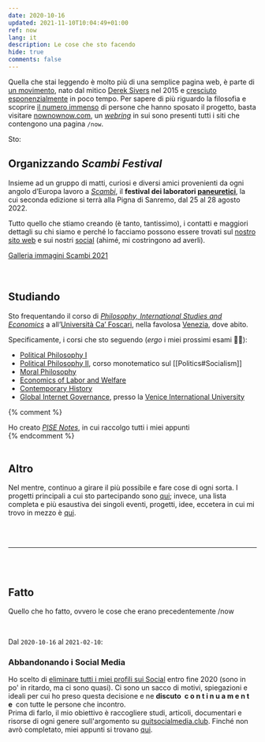```yaml
---
date: 2020-10-16
updated: 2021-11-10T10:04:49+01:00
ref: now
lang: it
description: Le cose che sto facendo
hide: true
comments: false
---
```

<div class='blue box'>
	Quella che stai leggendo è molto più di una semplice pagina web, è parte di <a href='https://sive.rs/nowff' title='Now page - Derek Sivers'  target='_blank'>un movimento</a>, nato dal mitico <a href='https://sive.rs' title='Derek Sivers’ personal website'  target='_blank'>Derek Sivers</a> nel 2015 e <a href='https://sive.rs/now3'  target='_blank'>cresciuto esponenzialmente</a> in poco tempo. Per sapere di più riguardo la filosofia e scoprire <a href='https://nownownow.com' title='NowNowNow'  target='_blank'>il numero immenso</a> di persone che hanno sposato il progetto, basta visitare <a href='https://nownownow.com/about' title='About NowNowNow'  target='_blank'>nownownow.com</a>, un <a href='https://it.wikipedia.org/wiki/Webring'  target='_blank' title='Webring su Wikipedia'><i>webring</i></a> in sui sono presenti tutti i siti che contengono una pagina <code>/now</code>.
</div>

Sto:

## Organizzando <cite>Scambi Festival</cite>

Insieme ad un gruppo di matti, curiosi e diversi amici provenienti da ogni angolo d’Europa lavoro a [<cite>Scambi</cite>](https://scambi.org 'Scambi'), il **festival dei laboratori [paneuretici](https://scambi.org/paneuretico 'L’universo paneuretico di Scambi')**, la cui seconda edizione si terrà alla Pigna di Sanremo, dal 25 al 28 agosto 2022.

Tutto quello che stiamo creando (è tanto, tantissimo), i contatti e maggiori dettagli su chi siamo e perché lo facciamo possono essere trovati sul [nostro sito web](https://scambi.org 'Scambi') e sui nostri [social](https://instagram.com/scambifestival 'Scambi Festival su Instagram') (ahimé, mi costringono ad averli).

<div class='flex row'>
	<a href='https://images.tommi.space/index?/category/scambi-2021' target='_blank' title='Visioni da Scambi 2021'>Galleria immagini Scambi 2021</a>
</div>

<br>
<br>

## Studiando

Sto frequentando il corso di [*Philosophy, International Studies and Economics*](https://unive.it/pise 'la pagina del PISE sul sito di Ca’ Foscari') a all’[Università Ca’ Foscari](https://unive.it 'il sito web di Ca’ Foscari'), nella favolosa [Venezia](https://www.comune.venezia.it/ 'Sito web del comune di Venezia'), dove abito.

Specificamente, i corsi che sto seguendo (*ergo* i miei prossimi esami 🤞🏼):
- [Political Philosophy I](https://www.unive.it/data/insegnamento/332324 'Political Philosophy I course page')
- [Political Philosophy II](https://www.unive.it/data/insegnamento/332323 'Political Philosophy II course page'), corso monotematico sul [[Politics#Socialism]]
- [Moral Philosophy](https://www.unive.it/data/insegnamento/332325 'Moral Philosophy course page')
- [Economics of Labor and Welfare](https://www.unive.it/insegnamento/course/332328 'Economics of Labor and Welfare course page')
- [Contemporary History](https://www.unive.it/data/insegnamento/357781 'Contemporary History course page')
- [Global Internet Governance](https://www.univiu.org/fall-2021?view=resource&id=1437 'Global Internet Governance in “Globalization Program„ VIU courses'), presso la [Venice International University](https://univiu.org 'Venice International University')


{% comment %}
<div class='blue box'>
	Ho creato <cite><a href='https://pise-notes.club'  target='_blank' title='PISE notes'>PISE Notes</a></cite>, in cui raccolgo tutti i miei appunti
</div>
{% endcomment %}

<br>
<br>

## Altro

Nel mentre, continuo a girare il più possibile e fare cose di ogni sorta. I progetti principali a cui sto partecipando sono [qui](/cose 'Cose'); invece, una lista completa e più esaustiva dei singoli eventi, progetti, idee, eccetera in cui mi trovo in mezzo è [qui](/tutto 'Tutto').

<br>
<br>

---

<br>
<br>

## Fatto

Quello che ho fatto, ovvero le cose che erano precedentemente /now

<br>

Dal `2020-10-16` al `2021-02-10`:

### Abbandonando i Social Media

Ho scelto di <u class='double'>eliminare tutti i miei profili sui Social</u> entro fine 2020 (sono in po' in ritardo, ma ci sono quasi). Ci sono un sacco di motivi, spiegazioni e ideali per cui ho preso questa decisione e ne **discuto&ensp;c o n t i n u a m e n t e**&ensp;con tutte le persone che incontro.\
Prima di farlo, il mio obiettivo è raccogliere studi, articoli, documentari e risorse di ogni genere sull'argomento su [quitsocialmedia.club](https://quitsocialmedia.club 'Quit Social Media'). Finché non avrò completato, miei appunti si trovano [qui](https://quitsocialmedia.club/notes 'Quit Social Media Notes').
